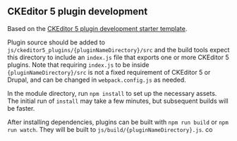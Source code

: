 ## CKEditor 5 plugin development

Based on the [CKEditor 5 plugin development starter template](https://git.drupalcode.org/project/ckeditor5_dev/-/tree/1.0.x/ckeditor5_plugin_starter_template).

Plugin source should be added to
`js/ckeditor5_plugins/{pluginNameDirectory}/src` and the build tools expect this
directory to include an `index.js` file that exports one or more CKEditor 5
plugins. Note that requiring `index.js` to be inside
`{pluginNameDirectory}/src` is not a fixed requirement of CKEditor 5 or Drupal,
and can be changed in `webpack.config.js` as needed.

In the module directory, run `npm install` to set up the necessary assets. The
initial run of `install` may take a few minutes, but subsequent builds will be
faster.

After installing dependencies, plugins can be built with `npm run build` or `npm run
watch`. They will be built to `js/build/{pluginNameDirectory}.js`.  co
